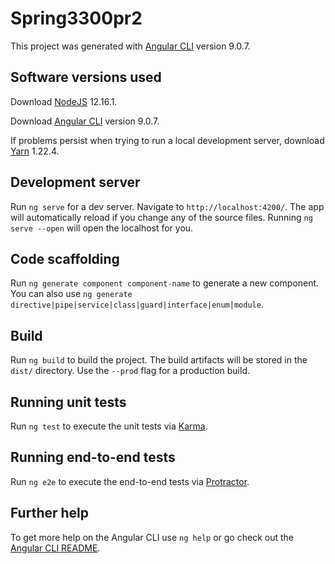 # Spring3300pr2

This project was generated with [Angular CLI](https://github.com/angular/angular-cli) version 9.0.7.


## Software versions used

Download [NodeJS](https://nodejs.org/en/download/) 12.16.1.

Download [Angular CLI](https://github.com/angular/angular-cli) version 9.0.7.

If problems persist when trying to run a local development server, download [Yarn](https://classic.yarnpkg.com/en/docs/install/#debian-stable) 1.22.4.


## Development server

Run `ng serve` for a dev server. Navigate to `http://localhost:4200/`. The app will automatically reload if you change any of the source files. Running `ng serve --open` will open the localhost for you.

## Code scaffolding

Run `ng generate component component-name` to generate a new component. You can also use `ng generate directive|pipe|service|class|guard|interface|enum|module`.

## Build

Run `ng build` to build the project. The build artifacts will be stored in the `dist/` directory. Use the `--prod` flag for a production build.

## Running unit tests

Run `ng test` to execute the unit tests via [Karma](https://karma-runner.github.io).

## Running end-to-end tests

Run `ng e2e` to execute the end-to-end tests via [Protractor](http://www.protractortest.org/).

## Further help

To get more help on the Angular CLI use `ng help` or go check out the [Angular CLI README](https://github.com/angular/angular-cli/blob/master/README.md).
